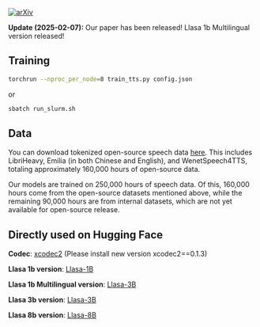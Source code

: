 [![arXiv](https://img.shields.io/badge/arXiv-Paper-<COLOR>.svg)](https://arxiv.org/abs/2502.04128)

**Update (2025-02-07):** Our paper has been released! Llasa 1b Multilingual version released!

## Training
```bash
torchrun --nproc_per_node=8 train_tts.py config.json 
```

or 

```bash
sbatch run_slurm.sh
```

## Data

You can download tokenized open-source speech data [here](https://huggingface.co/datasets/HKUST-Audio/Llasa_opensource_speech_data_160k_hours_tokenized/tree/main). This includes LibriHeavy, Emilia (in both Chinese and English), and WenetSpeech4TTS, totaling approximately 160,000 hours of open-source data.

Our models are trained on 250,000 hours of speech data. Of this, 160,000 hours come from the open-source datasets mentioned above, while the remaining 90,000 hours are from internal datasets, which are not yet available for open-source release.


 
## Directly used on Hugging Face

**Codec**: [xcodec2](https://huggingface.co/HKUST-Audio/xcodec2) (Please install new version xcodec2==0.1.3)
 


**Llasa 1b version**: [Llasa-1B](https://huggingface.co/HKUSTAudio/Llasa-1B)

**Llasa 1b Multilingual version**: [Llasa-3B](https://huggingface.co/HKUSTAudio/Llasa-1B-Multilingual)

**Llasa 3b version**: [Llasa-3B](https://huggingface.co/HKUSTAudio/Llasa-3B)

**Llasa 8b version**: [Llasa-8B](https://huggingface.co/HKUSTAudio/Llasa-8B)  
